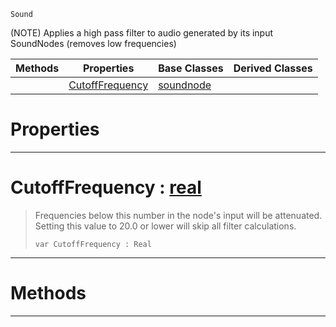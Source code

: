  `Sound`

(NOTE) Applies a high pass filter to audio generated by its input SoundNodes (removes low frequencies)

|Methods|Properties|Base Classes|Derived Classes|
|---|---|---|---|
| |[ CutoffFrequency](https://github.com/ArendDanielek/ZeroDocsTest/blob/master/code_reference/class_reference/highpassnode.markdown#cutofffrequency-zero-eng)|[soundnode](https://github.com/ArendDanielek/ZeroDocsTest/blob/master/code_reference/class_reference/soundnode.markdown)| |


 #  Properties


---  
 #  CutoffFrequency : [real](https://github.com/ArendDanielek/ZeroDocsTest/blob/master/code_reference/zilch_base_types/real.markdown)

> Frequencies below this number in the node's input will be attenuated. Setting this value to 20.0 or lower will skip all filter calculations.
> ``` lang=cpp, name=Zilch
> var CutoffFrequency : Real


---  
 #  Methods


---  
 
  
  
  
  
  
  
  

 